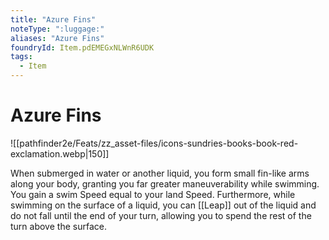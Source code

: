 ```yaml
---
title: "Azure Fins"
noteType: ":luggage:"
aliases: "Azure Fins"
foundryId: Item.pdEMEGxNLWnR6UDK
tags:
  - Item
---
```


# Azure Fins
![[pathfinder2e/Feats/zz_asset-files/icons-sundries-books-book-red-exclamation.webp|150]]

When submerged in water or another liquid, you form small fin-like arms along your body, granting you far greater maneuverability while swimming. You gain a swim Speed equal to your land Speed. Furthermore, while swimming on the surface of a liquid, you can [[Leap]] out of the liquid and do not fall until the end of your turn, allowing you to spend the rest of the turn above the surface.
